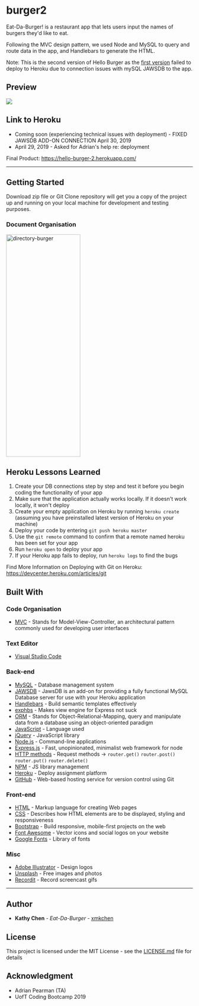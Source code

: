 # burger2
Eat-Da-Burger! is a restaurant app that lets users input the names of burgers they'd like to eat.

Following the MVC design pattern, we used Node and MySQL to query and route data in the app, and Handlebars to generate the HTML.

Note: This is the second version of Hello Burger as the [first version](https://github.com/xmkchen/burger) failed to deploy to Heroku due to connection issues with mySQL JAWSDB to the app.

## Preview

<a href="http://recordit.co/RGXAWlCqnS"><img src="https://media.giphy.com/media/THIeFUrXnWS5xmb2vb/giphy.gif" border="0"></a>

## Link to Heroku

* Coming soon (experiencing technical issues with deployment) - FIXED JAWSDB ADD-ON CONNECTION April 30, 2019
* April 29, 2019 - Asked for Adrian's help re: deployment

Final Product: https://hello-burger-2.herokuapp.com/

<hr> 

## Getting Started

Download zip file or Git Clone repository will get you a copy of the project up and running on your local machine for development and testing purposes.

### Document Organisation

<a href="https://imgur.com/cA1V7DU"><img src="https://i.imgur.com/cA1V7DU.png" alt="directory-burger" height="600" width="200"></a><br />

## Heroku Lessons Learned
1. Create your DB connections step by step and test it before you begin coding the functionality of your app
2. Make sure that the application actually works locally. If it doesn't work locally, it won't deploy
3. Create your empty application on Heroku by running `heroku create` (assuming you have preinstalled latest version of Heroku on your machine)
4. Deploy your code by entering `git push heroku master`
5. Use the `git remote` command to confirm that a remote named heroku has been set for your app
6. Run `heroku open` to deploy your app
7. If your Heroku app fails to deploy, run `heroku logs` to find the bugs

Find More Information on Deploying with Git on Heroku: https://devcenter.heroku.com/articles/git

## Built With

### Code Organisation
* [MVC](https://en.wikipedia.org/wiki/Model%E2%80%93view%E2%80%93controller) - Stands for Model-View-Controller, an architectural pattern commonly used for developing user interfaces

### Text Editor
* [Visual Studio Code](https://code.visualstudio.com/)

### Back-end
* [MySQL](https://www.mysql.com/) - Database management system
* [JAWSDB](https://www.jawsdb.com/) - JawsDB is an add-on for providing a fully functional MySQL Database server for use with your Heroku application
* [Handlebars](https://handlebarsjs.com/) - Build semantic templates effectively
* [exphbs](https://www.npmjs.com/package/express-handlebars) - Makes view engine for Express not suck
* [ORM](https://en.wikipedia.org/wiki/Object-relational_mapping) - Stands for Object-Relational-Mapping, query and manipulate data from a database using an object-oriented paradigm
* [JavaScript](http://www.dropwizard.io/1.0.2/docs/) - Language used
* [jQuery](https://jquery.com/) - JavaScript library
* [Node.js](https://nodejs.org/en/) - Command-line applications
* [Express.js](https://www.npmjs.com/package/express) - Fast, unopinionated, minimalist web framework for node
* [HTTP methods](https://developer.mozilla.org/en-US/docs/Web/HTTP/Methods) - Request methods -> `router.get()` `router.post()` `router.put()` `router.delete()`
* [NPM](https://www.npmjs.com/) - JS library management
* [Heroku](https://www.heroku.com/) - Deploy assignment platform
* [GitHub](https://www.github.com/) - Web-based hosting service for version control using Git

### Front-end
* [HTML](https://www.w3schools.com/html/html_intro.asp) - Markup language for creating Web pages
* [CSS](https://www.w3schools.com/css/css_intro.asp) - Describes how HTML elements are to be displayed, styling and responsiveness
* [Bootstrap](https://getbootstrap.com/) - Build responsive, mobile-first projects on the web
* [Font Awesome](https://fontawesome.com/) - Vector icons and social logos on your website 
* [Google Fonts](https://fonts.google.com/) - Library of fonts

### Misc
* [Adobe Illustrator](https://www.adobe.com/ca/products/illustrator.html) - Design logos
* [Unsplash](https://unsplash.com/) - Free images and photos
* [Recordit](http://recordit.co/) - Record screencast gifs

<hr>

## Author

* **Kathy Chen** - *Eat-Da-Burger* - [xmkchen](https://github.com/xmkchen/)

## License

This project is licensed under the MIT License - see the [LICENSE.md](https://github.com/xmkchen/burger/blob/master/LICENSE) file for details

## Acknowledgment

* Adrian Pearman (TA)
* UofT Coding Bootcamp 2019
